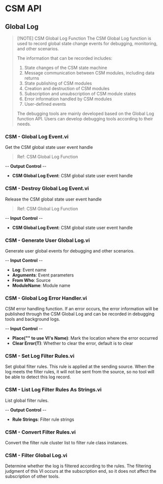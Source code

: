# CSM API

## Global Log

> [!NOTE] CSM Global Log Function
> The CSM Global Log function is used to record global state change events for debugging, monitoring, and other scenarios.
>
> The information that can be recorded includes:
> 1. State changes of the CSM state machine
> 2. Message communication between CSM modules, including data returns
> 3. State publishing of CSM modules
> 4. Creation and destruction of CSM modules
> 5. Subscription and unsubscription of CSM module states
> 6. Error information handled by CSM modules
> 7. User-defined events
>
> The debugging tools are mainly developed based on the Global Log function API. Users can develop debugging tools according to their needs.

### CSM - Global Log Event.vi

Get the CSM global state user event handle

> Ref: CSM Global Log Function

-- <b>Output Control</b> --
- <b>CSM Global Log Event</b>: CSM global state user event handle

### CSM - Destroy Global Log Event.vi

Release the CSM global state user event handle

> Ref: CSM Global Log Function

-- <b>Input Control</b> --
- <b>CSM Global Log Event</b>: CSM global state user event handle

### CSM - Generate User Global Log.vi

Generate user global events for debugging and other scenarios.

-- <b>Input Control</b> --
- <b>Log</b>: Event name
- <b>Arguments</b>: Event parameters
- <b>From Who</b>: Source
- <b>ModuleName</b>: Module name

### CSM - Global Log Error Handler.vi

CSM error handling function. If an error occurs, the error information will be published through the CSM Global Log and can be recorded in debugging tools and background logs.

-- <b>Input Control</b> --
- <b>Place("" to use VI's Name)</b>: Mark the location where the error occurred
- <b>Clear Error(T)</b>: Whether to clear the error, default is to clear

### CSM - Set Log Filter Rules.vi

Set global filter rules. This rule is applied at the sending source. When the log meets the filter rules, it will not be sent from the source, so no tool will be able to detect this log record.

### CSM - List Log Filter Rules As Strings.vi

List global filter rules.

-- <b>Output Control</b> --
- <b>Rule Strings</b>: Filter rule strings

### CSM - Convert Filter Rules.vi

Convert the filter rule cluster list to filter rule class instances.

### CSM - Filter Global Log.vi

Determine whether the log is filtered according to the rules. The filtering judgment of this VI occurs at the subscription end, so it does not affect the subscription of other tools.
